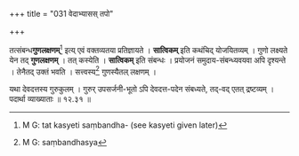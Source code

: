 +++
title = "031 वेदाभ्यासस् तपो"

+++


तत्संबन्ध**गुणलक्षणम्**[^८०] इत्य् एवं वक्तव्यतया प्रतिज्ञायते ।  **सात्विकम्** इति कथंचिद् योजयितव्यम् । गुणो लक्ष्यते येन तद् **गुणलक्षणम्** । तत् कस्येति । **सात्विकम्** इति संबन्धः । प्रयोजनं समुदाय-संबन्ध्यवयवा अपि दृश्यन्ते । तेनैतद् उक्तं भवति । सत्त्वस्य[^८१] गुणस्यैतल् लक्षणम् । 

यथा देवदत्तस्य गुरुकुलम् । गुरुर् उपसर्जनी-भूतो ऽपि देवदत्त-पदेन संबध्यते, तद्-वद् एतत् द्रष्टव्यम् । पदार्था व्याख्याताः ॥ १२.३१ ॥


[^८१]:
     M G: saṃbandhasya


[^८०]:
     M G: tat kasyeti saṃbandha- (see kasyeti given later)